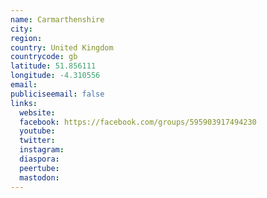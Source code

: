 ```yaml
---
name: Carmarthenshire
city:
region:
country: United Kingdom
countrycode: gb
latitude: 51.856111
longitude: -4.310556
email:
publiciseemail: false
links:
  website:
  facebook: https://facebook.com/groups/595903917494230
  youtube:
  twitter:
  instagram:
  diaspora:
  peertube:
  mastodon:
---
```


